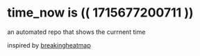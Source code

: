 # time_now is (( 1715677200711 ))

an automated repo that shows the currnent time

inspired by [breakingheatmap](https://github.com/breakingheatmap/breakingheatmap)